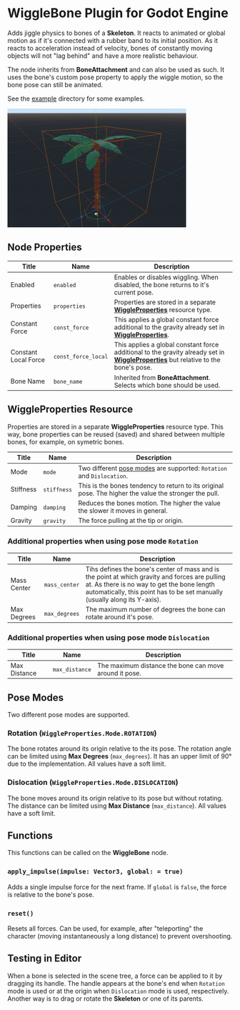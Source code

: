 # WiggleBone Plugin for Godot Engine

Adds jiggle physics to bones of a **Skeleton**. It reacts to animated or global motion as if it's connected with a rubber band to its initial position. As it reacts to acceleration instead of velocity, bones of constantly moving objects will not "lag behind" and have a more realistic behaviour.

The node inherits from **BoneAttachment** and can also be used as such. It uses the bone's custom pose property to apply the wiggle motion, so the bone pose can still be animated.

See the [example](https://github.com/detomon/wigglebone/tree/master/examples/wigglebone) directory for some examples.

![Editor Example](images/palm.gif)

## Node Properties

Title | Name | Description
---|---|---
Enabled | `enabled` | Enables or disables wiggling. When disabled, the bone returns to it's current pose.
Properties | `properties` | Properties are stored in a separate [**WiggleProperties**](#wiggleproperties-resource) resource type.
Constant Force | `const_force` | This applies a global constant force additional to the gravity already set in [**WiggleProperties**](#wiggleproperties-resource).
Constant Local Force | `const_force_local` | This applies a global constant force additional to the gravity already set in [**WiggleProperties**](#wiggleproperties-resource) but relative to the bone's pose.
Bone Name | `bone_name ` | Inherited from **BoneAttachment**. Selects which bone should be used.

## WiggleProperties Resource

Properties are stored in a separate **WiggleProperties** resource type. This way, bone properties can be reused (saved) and shared between multiple bones, for example, on symetric bones.

Title | Name | Description
---|---|---
Mode | `mode` | Two different [pose modes](#pose-modes) are supported: `Rotation` and `Dislocation`.
Stiffness | `stiffness` | This is the bones tendency to return to its original pose. The higher the value the stronger the pull.
Damping | `damping` | Reduces the bones motion. The higher the value the slower it moves in general.
Gravity | `gravity` | The force pulling at the tip or origin.

### Additional properties when using pose mode `Rotation`

Title | Name | Description
---|---|---
Mass Center | `mass_center` | Tihs defines the bone's center of mass and is the point at which gravity and forces are pulling at. As there is no way to get the bone length automatically, this point has to be set manually (usually along its Y-axis).
Max Degrees | `max_degrees` | The maximum number of degrees the bone can rotate around it's pose.

### Additional properties when using pose mode `Dislocation`

Title | Name | Description
---|---|---
Max Distance | `max_distance` | The maximum distance the bone can move around it pose.

## Pose Modes

Two different pose modes are supported.

### Rotation (`WiggleProperties.Mode.ROTATION`)

The bone rotates around its origin relative to the its pose. The rotation angle can be limited using **Max Degrees** (`max_degrees`). It has an upper limit of 90° due to the implementation. All values have a soft limit.

### Dislocation (`WiggleProperties.Mode.DISLOCATION`)

The bone moves around its origin relative to its pose but without rotating. The distance can be limited using **Max Distance** (`max_distance`). All values have a soft limit.

## Functions

This functions can be called on the **WiggleBone** node.

### `apply_impulse(impulse: Vector3, global: = true)`

Adds a single impulse force for the next frame. If `global` is `false`, the force is relative to the bone's pose.

### `reset()`

Resets all forces. Can be used, for example, after "teleporting" the character (moving instantaneously a long distance) to prevent overshooting.

## Testing in Editor

When a bone is selected in the scene tree, a force can be applied to it by dragging its handle. The handle appears at the bone's end when `Rotation` mode is used or at the origin when `Dislocation` mode is used, respectively. Another way is to drag or rotate the **Skeleton** or one of its parents.
